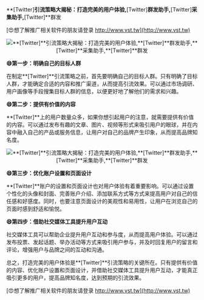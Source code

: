 **[Twitter]**引流策略大揭秘：打造完美的用户体验,**[Twitter]**群发助手,**[Twitter]**采集助手,**[Twitter]**群发

[😍想了解推广相关软件的朋友请登录 http://www.vst.tw](http://www.vst.tw)

 <center><img src="https://vst.tw/MP4/tuiguang/png/1.png" alt="**[Twitter]**引流策略大揭秘：打造完美的用户体验,**[Twitter]**群发助手,**[Twitter]**采集助手,**[Twitter]**群发"></center>

**😄第一步：明确自己的目标人群**

在制定**[Twitter]**引流策略之前，首先要明确自己的目标人群。只有明确了目标人群，才能确定合适的内容和推广渠道，从而提高引流效果。可以通过市场调研、用户画像等手段搜集目标人群的信息，以便更好地了解他们的需求和兴趣。

**😄第二步：提供有价值的内容**

**[Twitter]**上的用户数量众多，如果你想引起用户的注意，就需要提供有价值的内容。可以通过发布有趣的文章、图片、视频等形式来吸引用户的眼球，并在内容中融入自己的产品或服务信息，让用户对自己的品牌产生印象，从而提高品牌知名度。

 <center><img src="https://vst.tw/MP4/tuiguang/png/7.png" alt="**[Twitter]**引流策略大揭秘：打造完美的用户体验,**[Twitter]**群发助手,**[Twitter]**采集助手,**[Twitter]**群发"></center>

**😄第三步：优化账户设置和页面设计**

**[Twitter]**账户的设置和页面设计也对用户体验有着重要影响。可以通过设置个性化的头像和封面、完善账户介绍、添加联系方式等方式来提高用户对自己的信任感和好感度。同时，也要注意页面设计的美观性和易用性，让用户在浏览自己的页面时感到舒适和愉悦。

**😄第四步：借助社交媒体工具提升用户互动**

社交媒体工具可以帮助企业提升用户互动和参与度，从而提高用户体验。可以通过发布投票、发起话题、举办活动等方式来吸引用户参与，并及时回复用户的留言和评论，增强用户与品牌之间的互动和沟通。

总之，打造完美的用户体验是**[Twitter]**引流策略的关键所在。只有提供有价值的内容、优化账户设置和页面设计，并借助社交媒体工具提升用户互动，才能真正吸引更多的用户，提高品牌知名度，达到预期的引流效果。

[😍想了解推广相关软件的朋友请登录 http://www.vst.tw](http://www.vst.tw)



